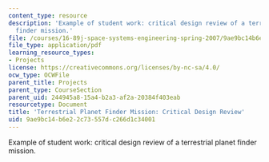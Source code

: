 ```yaml
---
content_type: resource
description: 'Example of student work: critical design review of a terrestrial planet
  finder mission.'
file: /courses/16-89j-space-systems-engineering-spring-2007/9ae9bc14b6e22c73557dc266d1c34001_presentation_99.pdf
file_type: application/pdf
learning_resource_types:
- Projects
license: https://creativecommons.org/licenses/by-nc-sa/4.0/
ocw_type: OCWFile
parent_title: Projects
parent_type: CourseSection
parent_uid: 244945a8-15a4-b2a3-af2a-20384f403eab
resourcetype: Document
title: 'Terrestrial Planet Finder Mission: Critical Design Review'
uid: 9ae9bc14-b6e2-2c73-557d-c266d1c34001
---
```

Example of student work: critical design review of a terrestrial planet finder mission.